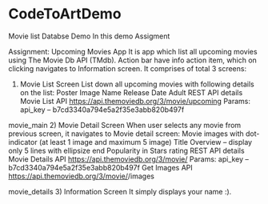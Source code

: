 # CodeToArtDemo
Movie list Databse Demo
In this demo Assigment

Assignment: Upcoming Movies App
It is app which list all upcoming movies using The Movie Db API (TMdb). Action bar have info action item, which on clicking navigates to Information screen. It comprises of total 3 screens:
1) Movie List Screen
List down all upcoming movies with following details on the list:
Poster Image
Name
Release Date
Adult
REST API details
Movie List API
https://api.themoviedb.org/3/movie/upcoming
Params:
api_key – b7cd3340a794e5a2f35e3abb820b497f

movie_main
2) Movie Detail Screen
When user selects any movie from previous screen, it navigates to Movie detail screen:
Movie images with dot-indicator (at least 1 image and maximum 5 image)
Title
Overview – display only 5 lines with ellipsize end
Popularity in Stars rating
REST API details
Movie Details API
https://api.themoviedb.org/3/movie/<movie-id>
Params:
api_key – b7cd3340a794e5a2f35e3abb820b497f
Get Images API
https://api.themoviedb.org/3/movie/<movie-id>/images

movie_details
3) Information Screen
It simply displays your name :).

